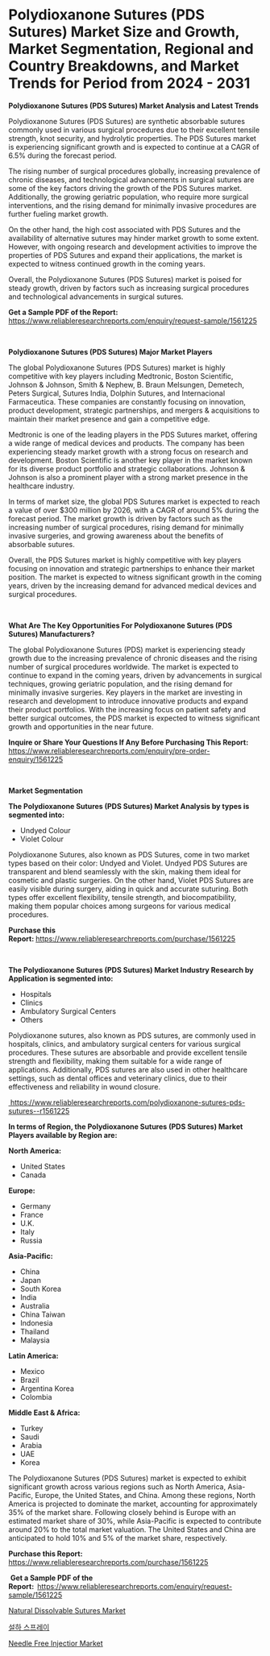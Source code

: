 <p><h1>Polydioxanone Sutures (PDS Sutures) Market Size and Growth, Market Segmentation, Regional and Country Breakdowns, and Market Trends for Period from 2024 -  2031</h1></p><p><strong>Polydioxanone Sutures (PDS Sutures) Market Analysis and Latest Trends</strong></p>
<p><p>Polydioxanone Sutures (PDS Sutures) are synthetic absorbable sutures commonly used in various surgical procedures due to their excellent tensile strength, knot security, and hydrolytic properties. The PDS Sutures market is experiencing significant growth and is expected to continue at a CAGR of 6.5% during the forecast period.</p><p>The rising number of surgical procedures globally, increasing prevalence of chronic diseases, and technological advancements in surgical sutures are some of the key factors driving the growth of the PDS Sutures market. Additionally, the growing geriatric population, who require more surgical interventions, and the rising demand for minimally invasive procedures are further fueling market growth.</p><p>On the other hand, the high cost associated with PDS Sutures and the availability of alternative sutures may hinder market growth to some extent. However, with ongoing research and development activities to improve the properties of PDS Sutures and expand their applications, the market is expected to witness continued growth in the coming years.</p><p>Overall, the Polydioxanone Sutures (PDS Sutures) market is poised for steady growth, driven by factors such as increasing surgical procedures and technological advancements in surgical sutures.</p></p>
<p><strong>Get a Sample PDF of the Report:&nbsp;</strong> <a href="https://www.reliableresearchreports.com/enquiry/request-sample/1561225">https://www.reliableresearchreports.com/enquiry/request-sample/1561225</a></p>
<p>&nbsp;</p>
<p><strong>Polydioxanone Sutures (PDS Sutures) Major Market Players</strong></p>
<p><p>The global Polydioxanone Sutures (PDS Sutures) market is highly competitive with key players including Medtronic, Boston Scientific, Johnson & Johnson, Smith & Nephew, B. Braun Melsungen, Demetech, Peters Surgical, Sutures India, Dolphin Sutures, and Internacional Farmaceutica. These companies are constantly focusing on innovation, product development, strategic partnerships, and mergers & acquisitions to maintain their market presence and gain a competitive edge.</p><p>Medtronic is one of the leading players in the PDS Sutures market, offering a wide range of medical devices and products. The company has been experiencing steady market growth with a strong focus on research and development. Boston Scientific is another key player in the market known for its diverse product portfolio and strategic collaborations. Johnson & Johnson is also a prominent player with a strong market presence in the healthcare industry.</p><p>In terms of market size, the global PDS Sutures market is expected to reach a value of over $300 million by 2026, with a CAGR of around 5% during the forecast period. The market growth is driven by factors such as the increasing number of surgical procedures, rising demand for minimally invasive surgeries, and growing awareness about the benefits of absorbable sutures.</p><p>Overall, the PDS Sutures market is highly competitive with key players focusing on innovation and strategic partnerships to enhance their market position. The market is expected to witness significant growth in the coming years, driven by the increasing demand for advanced medical devices and surgical procedures.</p></p>
<p>&nbsp;</p>
<p><strong>What Are The Key Opportunities For Polydioxanone Sutures (PDS Sutures) Manufacturers?</strong></p>
<p><p>The global Polydioxanone Sutures (PDS) market is experiencing steady growth due to the increasing prevalence of chronic diseases and the rising number of surgical procedures worldwide. The market is expected to continue to expand in the coming years, driven by advancements in surgical techniques, growing geriatric population, and the rising demand for minimally invasive surgeries. Key players in the market are investing in research and development to introduce innovative products and expand their product portfolios. With the increasing focus on patient safety and better surgical outcomes, the PDS market is expected to witness significant growth and opportunities in the near future.</p></p>
<p><strong>Inquire or Share Your Questions If Any Before Purchasing This Report:</strong> <a href="https://www.reliableresearchreports.com/enquiry/pre-order-enquiry/1561225">https://www.reliableresearchreports.com/enquiry/pre-order-enquiry/1561225</a></p>
<p>&nbsp;</p>
<p><strong>Market Segmentation</strong></p>
<p><strong>The Polydioxanone Sutures (PDS Sutures) Market Analysis by types is segmented into:</strong></p>
<p><ul><li>Undyed Colour</li><li>Violet Colour</li></ul></p>
<p><p>Polydioxanone Sutures, also known as PDS Sutures, come in two market types based on their color: Undyed and Violet. Undyed PDS Sutures are transparent and blend seamlessly with the skin, making them ideal for cosmetic and plastic surgeries. On the other hand, Violet PDS Sutures are easily visible during surgery, aiding in quick and accurate suturing. Both types offer excellent flexibility, tensile strength, and biocompatibility, making them popular choices among surgeons for various medical procedures.</p></p>
<p><strong>Purchase this Report:&nbsp;</strong><a href="https://www.reliableresearchreports.com/purchase/1561225">https://www.reliableresearchreports.com/purchase/1561225</a></p>
<p>&nbsp;</p>
<p><strong>The Polydioxanone Sutures (PDS Sutures) Market Industry Research by Application is segmented into:</strong></p>
<p><ul><li>Hospitals</li><li>Clinics</li><li>Ambulatory Surgical Centers</li><li>Others</li></ul></p>
<p><p>Polydioxanone sutures, also known as PDS sutures, are commonly used in hospitals, clinics, and ambulatory surgical centers for various surgical procedures. These sutures are absorbable and provide excellent tensile strength and flexibility, making them suitable for a wide range of applications. Additionally, PDS sutures are also used in other healthcare settings, such as dental offices and veterinary clinics, due to their effectiveness and reliability in wound closure.</p></p>
<p><a href="https://www.reliableresearchreports.com/polydioxanone-sutures-pds-sutures--r1561225">&nbsp;https://www.reliableresearchreports.com/polydioxanone-sutures-pds-sutures--r1561225</a></p>
<p><strong>In terms of Region, the Polydioxanone Sutures (PDS Sutures) Market Players available by Region are:</strong></p>
<p>
    <p> <strong> North America: </strong>
        <ul>
            <li>United States</li>
            <li>Canada</li>
        </ul>
        </p> 
    <p> <strong> Europe: </strong>
        <ul>
            <li>Germany</li>
            <li>France</li>
            <li>U.K.</li>
            <li>Italy</li>
            <li>Russia</li>
        </ul>
        </p> 
    <p> <strong> Asia-Pacific: </strong>
        <ul>
            <li>China</li>
            <li>Japan</li>
            <li>South Korea</li>
            <li>India</li>
            <li>Australia</li>
            <li>China Taiwan</li>
            <li>Indonesia</li>
            <li>Thailand</li>
            <li>Malaysia</li>
        </ul>
        </p> 
    <p> <strong> Latin America: </strong>
        <ul>
            <li>Mexico</li>
            <li>Brazil</li>
            <li>Argentina Korea</li>
            <li>Colombia</li>
        </ul>
        </p> 
    <p> <strong> Middle East & Africa: </strong>
        <ul>
            <li>Turkey</li>
            <li>Saudi</li>
            <li>Arabia</li>
            <li>UAE</li>
            <li>Korea</li>
        </ul>
    </p>
    </p>
<p><p>The Polydioxanone Sutures (PDS Sutures) market is expected to exhibit significant growth across various regions such as North America, Asia-Pacific, Europe, the United States, and China. Among these regions, North America is projected to dominate the market, accounting for approximately 35% of the market share. Following closely behind is Europe with an estimated market share of 30%, while Asia-Pacific is expected to contribute around 20% to the total market valuation. The United States and China are anticipated to hold 10% and 5% of the market share, respectively.</p></p>
<p><strong>Purchase this Report: </strong><a href="https://www.reliableresearchreports.com/purchase/1561225">https://www.reliableresearchreports.com/purchase/1561225</a></p>
<p>&nbsp;<strong>Get a Sample PDF of the Report:&nbsp;&nbsp;</strong><a href="https://www.reliableresearchreports.com/enquiry/request-sample/1561225">https://www.reliableresearchreports.com/enquiry/request-sample/1561225</a></p>
<p><strong></strong></p>
<p><p><a href="https://github.com/kosella/Market-Research-Report-List-3/blob/main/natural-dissolvable-sutures-market.md">Natural Dissolvable Sutures Market</a></p><p><a href="https://github.com/chupp85/Market-Research-Report-List-1/blob/main/609345746443.md">설하 스프레이</a></p><p><a href="https://github.com/nathandecarvalho/Market-Research-Report-List-3/blob/main/needle-free-injectior-market.md">Needle Free Injectior Market</a></p></p>